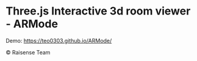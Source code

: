 # Three.js Interactive 3d room viewer - ARMode

Demo: https://teo0303.github.io/ARMode/

© Raisense Team
